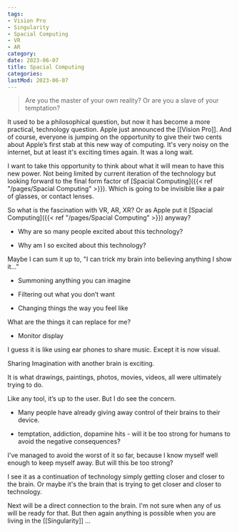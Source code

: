 ```yaml
---
tags:
- Vision Pro
- Singularity
- Spacial Computing
- VR
- AR
category: 
date: 2023-06-07
title: Spacial Computing
categories:
lastMod: 2023-06-07
---
```

> Are you the master of your own reality? Or are you a slave of your temptation?



It used to be a philosophical question, but now it has become a more practical, technology question. Apple just announced the [[Vision Pro]]. And of course, everyone is jumping on the opportunity to give their two cents about Apple’s first stab at this new way of computing. It's very noisy on the internet, but at least it's exciting times again. It was a long wait.



I want to take this opportunity to think about what it will mean to have this new power. Not being limited by current iteration of the technology but looking forward to the final form factor of [Spacial Computing]({{< ref "/pages/Spacial Computing" >}}). Which is going to be invisible like a pair of glasses, or contact lenses.



So what is the fascination with VR, AR, XR? Or as Apple put it [Spacial Computing]({{< ref "/pages/Spacial Computing" >}}) anyway?

  + Why are so many people excited about this technology?

  + Why am I so excited about this technology?



Maybe I can sum it up to, "I can trick my brain into believing anything I show it..."

  + Summoning anything you can imagine

  + Filtering out what you don’t want

  + Changing things the way you feel like



What are the things it can replace for me?

  + Monitor display



I guess it is like using ear phones to share music. Except it is now visual.

Sharing Imagination with another brain is exciting.

It is what drawings, paintings, photos, movies, videos, all were ultimately trying to do.



Like any tool, it’s up to the user. But I do see the concern.

  + Many people have already giving away control of their brains to their device.

  + temptation, addiction, dopamine hits - will it be too strong for humans to avoid the negative consequences?



I've managed to avoid the worst of it so far, because I know myself well enough to keep myself away. But will this be too strong?



I see it as a continuation of technology simply getting closer and closer to the brain. Or maybe it's the brain that is trying to get closer and closer to technology.

Next will be a direct connection to the brain. I'm not sure when any of us will be ready for that. But then again anything is possible when you are living in the [[Singularity]] ...


